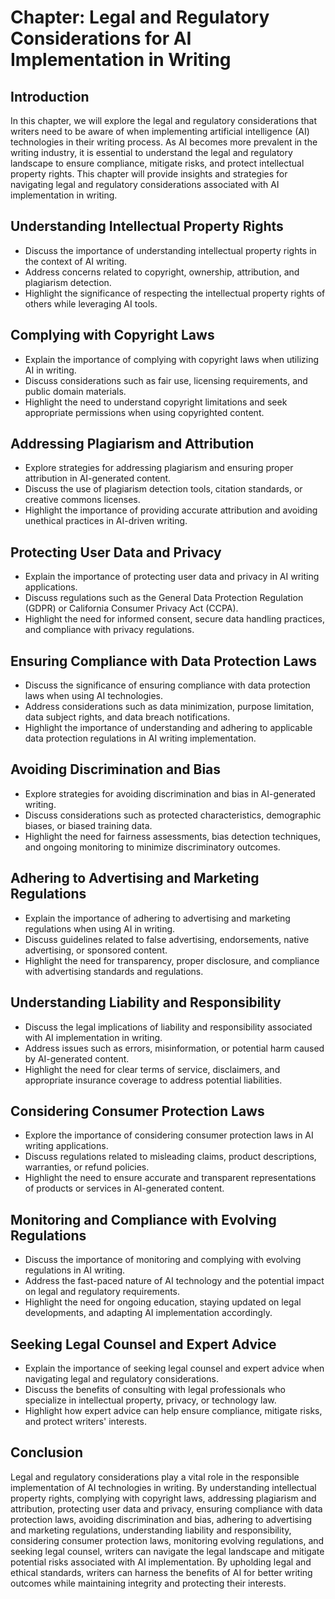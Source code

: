 Chapter: Legal and Regulatory Considerations for AI Implementation in Writing
=============================================================================

Introduction
------------

In this chapter, we will explore the legal and regulatory considerations that writers need to be aware of when implementing artificial intelligence (AI) technologies in their writing process. As AI becomes more prevalent in the writing industry, it is essential to understand the legal and regulatory landscape to ensure compliance, mitigate risks, and protect intellectual property rights. This chapter will provide insights and strategies for navigating legal and regulatory considerations associated with AI implementation in writing.

Understanding Intellectual Property Rights
------------------------------------------

* Discuss the importance of understanding intellectual property rights in the context of AI writing.
* Address concerns related to copyright, ownership, attribution, and plagiarism detection.
* Highlight the significance of respecting the intellectual property rights of others while leveraging AI tools.

Complying with Copyright Laws
-----------------------------

* Explain the importance of complying with copyright laws when utilizing AI in writing.
* Discuss considerations such as fair use, licensing requirements, and public domain materials.
* Highlight the need to understand copyright limitations and seek appropriate permissions when using copyrighted content.

Addressing Plagiarism and Attribution
-------------------------------------

* Explore strategies for addressing plagiarism and ensuring proper attribution in AI-generated content.
* Discuss the use of plagiarism detection tools, citation standards, or creative commons licenses.
* Highlight the importance of providing accurate attribution and avoiding unethical practices in AI-driven writing.

Protecting User Data and Privacy
--------------------------------

* Explain the importance of protecting user data and privacy in AI writing applications.
* Discuss regulations such as the General Data Protection Regulation (GDPR) or California Consumer Privacy Act (CCPA).
* Highlight the need for informed consent, secure data handling practices, and compliance with privacy regulations.

Ensuring Compliance with Data Protection Laws
---------------------------------------------

* Discuss the significance of ensuring compliance with data protection laws when using AI technologies.
* Address considerations such as data minimization, purpose limitation, data subject rights, and data breach notifications.
* Highlight the importance of understanding and adhering to applicable data protection regulations in AI writing implementation.

Avoiding Discrimination and Bias
--------------------------------

* Explore strategies for avoiding discrimination and bias in AI-generated writing.
* Discuss considerations such as protected characteristics, demographic biases, or biased training data.
* Highlight the need for fairness assessments, bias detection techniques, and ongoing monitoring to minimize discriminatory outcomes.

Adhering to Advertising and Marketing Regulations
-------------------------------------------------

* Explain the importance of adhering to advertising and marketing regulations when using AI in writing.
* Discuss guidelines related to false advertising, endorsements, native advertising, or sponsored content.
* Highlight the need for transparency, proper disclosure, and compliance with advertising standards and regulations.

Understanding Liability and Responsibility
------------------------------------------

* Discuss the legal implications of liability and responsibility associated with AI implementation in writing.
* Address issues such as errors, misinformation, or potential harm caused by AI-generated content.
* Highlight the need for clear terms of service, disclaimers, and appropriate insurance coverage to address potential liabilities.

Considering Consumer Protection Laws
------------------------------------

* Explore the importance of considering consumer protection laws in AI writing applications.
* Discuss regulations related to misleading claims, product descriptions, warranties, or refund policies.
* Highlight the need to ensure accurate and transparent representations of products or services in AI-generated content.

Monitoring and Compliance with Evolving Regulations
---------------------------------------------------

* Discuss the importance of monitoring and complying with evolving regulations in AI writing.
* Address the fast-paced nature of AI technology and the potential impact on legal and regulatory requirements.
* Highlight the need for ongoing education, staying updated on legal developments, and adapting AI implementation accordingly.

Seeking Legal Counsel and Expert Advice
---------------------------------------

* Explain the importance of seeking legal counsel and expert advice when navigating legal and regulatory considerations.
* Discuss the benefits of consulting with legal professionals who specialize in intellectual property, privacy, or technology law.
* Highlight how expert advice can help ensure compliance, mitigate risks, and protect writers' interests.

Conclusion
----------

Legal and regulatory considerations play a vital role in the responsible implementation of AI technologies in writing. By understanding intellectual property rights, complying with copyright laws, addressing plagiarism and attribution, protecting user data and privacy, ensuring compliance with data protection laws, avoiding discrimination and bias, adhering to advertising and marketing regulations, understanding liability and responsibility, considering consumer protection laws, monitoring evolving regulations, and seeking legal counsel, writers can navigate the legal landscape and mitigate potential risks associated with AI implementation. By upholding legal and ethical standards, writers can harness the benefits of AI for better writing outcomes while maintaining integrity and protecting their interests.
